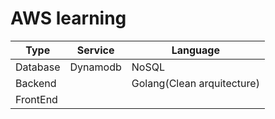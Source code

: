# AWS learning

|Type | Service|Language|
|---|---|---|
|Database |Dynamodb |NoSQL|
|Backend | |Golang(Clean arquitecture)|
|FrontEnd | | |
